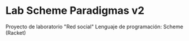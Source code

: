 # Lab Scheme Paradigmas v2
Proyecto de laboratorio "Red social"
Lenguaje de programación: Scheme (Racket)
